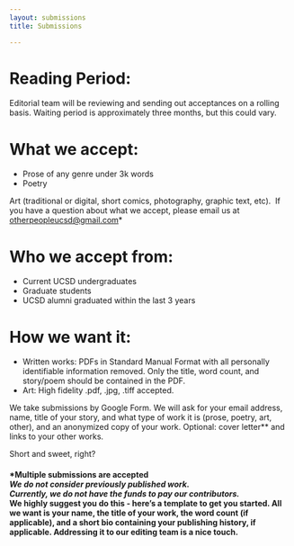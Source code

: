 ```yaml
---
layout: submissions
title: Submissions

---
```

# Reading Period:

Editorial team will be reviewing and sending out acceptances on a rolling basis. Waiting period is approximately three months, but this could vary.

# ‍What we accept:

* Prose of any genre under 3k words
* Poetry

Art (traditional or digital, short comics, photography, graphic text, etc). ‍ If you have a question about what we accept, please email us at otherpeopleucsd@gmail.com* ‍

# Who we accept from:

* Current UCSD undergraduates
* Graduate students
* UCSD alumni graduated within the last 3 years‍

# How we want it:

* Written works: PDFs in Standard Manual Format with all personally identifiable information removed. Only the title, word count, and story/poem should be contained in the PDF.
* Art: High fidelity .pdf, .jpg, .tiff accepted. 

We take submissions by Google Form. We will ask for your email address, name, title of your story, and what type of work it is (prose, poetry, art, other), and an anonymized copy of your work. Optional: cover letter** and links to your other works.

Short and sweet, right?

#### *Multiple submissions are accepted<br>*We do not consider previously published work.<br>*Currently, we do not have the funds to pay our contributors.<br>** We highly suggest you do this - here’s a template to get you started. All we want is your name, the title of your work, the word count (if applicable), and a short bio containing your publishing history, if applicable. Addressing it to our editing team is a nice touch.